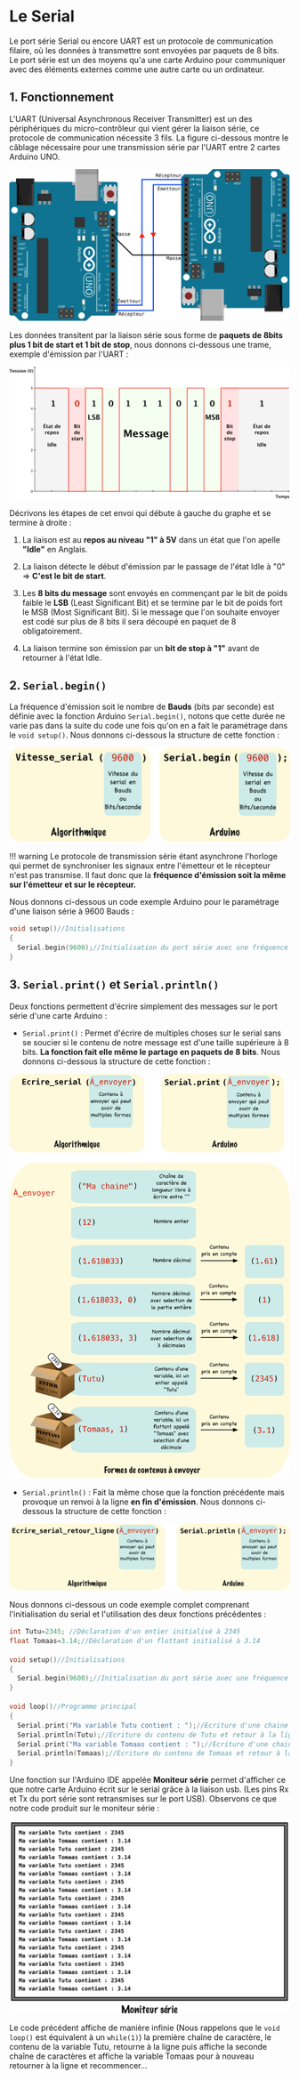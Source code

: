 # Le Serial

Le port série Serial ou encore UART est un protocole de communication filaire, où les données à transmettre sont envoyées par paquets de 8 bits. Le port série est un des moyens qu'a une carte Arduino pour communiquer avec des éléments externes comme une autre carte ou un ordinateur.

## 1. Fonctionnement
L'UART (Universal Asynchronous Receiver Transmitter) est un des périphériques du micro-contrôleur qui vient gérer la liaison série, ce protocole de communication nécessite 3 fils. La figure ci-dessous montre le câblage nécessaire pour une transmission série par l'UART entre 2 cartes Arduino UNO.

![](/psti2d/arduino/figures/FigureSerial.svg)

Les données transitent par la liaison série sous forme de **paquets de 8bits plus 1 bit de start et 1 bit de stop**, nous donnons ci-dessous une trame, exemple d'émission par l'UART :

![](/psti2d/arduino/figures/SignalUART.svg)

Décrivons les étapes de cet envoi qui débute à gauche du graphe et se termine à droite :

1. La liaison est au **repos au niveau "1" à 5V** dans un état que l'on apelle **"Idle"** en Anglais.

2. La liaison détecte le début d'émission par le passage de l'état Idle à "0" => **C'est le bit de start**.

3. Les **8 bits du message** sont envoyés en commençant par le bit de poids faible le **LSB** (Least Significant Bit) et se termine par le bit de poids fort le MSB (Most Significant Bit). Si le message que l'on souhaite envoyer est codé sur plus de 8 bits il sera découpé en paquet de 8 obligatoirement.

4. La liaison termine son émission par un **bit de stop à "1"** avant de retourner à l'état Idle.

## 2. ```Serial.begin()```
La fréquence d'émission soit le nombre de **Bauds** (bits par seconde) est définie avec la fonction Arduino ```Serial.begin()```, notons que cette durée ne varie pas dans la suite du code une fois qu'on en a fait le paramétrage dans le ```void setup()```. Nous donnons ci-dessous la structure de cette fonction :

![](/psti2d/arduino/figures/SerialBegin.svg)

!!! warning
    Le protocole de transmission série étant asynchrone l'horloge qui permet de synchroniser les signaux entre l'émetteur et le récepteur n'est pas transmise. Il faut donc que la **fréquence d'émission soit la même sur l'émetteur et sur le récepteur.**

Nous donnons ci-dessous un code exemple Arduino pour le paramétrage d'une liaison série à 9600 Bauds :

```c++
void setup()//Initialisations
{
  Serial.begin(9600);//Initialisation du port série avec une fréquence d'émission de 9600 Bauds
}
```

## 3. ```Serial.print()``` et ```Serial.println()```

Deux fonctions permettent d'écrire simplement des messages sur le port série d'une carte Arduino :

* ```Serial.print()``` : Permet d'écrire de multiples choses sur le serial sans se soucier si le contenu de notre message est d'une taille supérieure à 8 bits. **La fonction fait elle même le partage en paquets de 8 bits**. Nous donnons ci-dessous la structure de cette fonction :

![](/psti2d/arduino/figures/SerialPrint.svg)

* ```Serial.println()``` : Fait la même chose que la fonction précédente mais provoque un renvoi à la ligne **en fin d'émission**. Nous donnons ci-dessous la structure de cette fonction :

![](/psti2d/arduino/figures/SerialPrintln.svg)

Nous donnons ci-dessous un code exemple complet comprenant l'initialisation du serial et l'utilisation des deux fonctions précédentes :

```c++
int Tutu=2345; //Déclaration d'un entier initialisé à 2345
float Tomaas=3.14;//Déclaration d'un flottant initialisé à 3.14

void setup()//Initialisations
{
  Serial.begin(9600);//Initialisation du port série avec une fréquence d'émission de 9600 Bauds
}

void loop()//Programme principal
{
  Serial.print("Ma variable Tutu contient : ");//Ecriture d'une chaine de caractères sur le serial
  Serial.println(Tutu);//Ecriture du contenu de Tutu et retour à la ligne
  Serial.print("Ma variable Tomaas contient : ");//Ecriture d'une chaine de caractères sur le serial
  Serial.println(Tomaas);//Ecriture du contenu de Tomaas et retour à la ligne
}
```

Une fonction sur l'Arduino IDE appelée **Moniteur série** permet d'afficher ce que notre carte Arduino écrit sur le serial grâce à la liaison usb. (Les pins Rx et Tx du port série sont retransmises sur le port USB). Observons ce que notre code produit sur le moniteur série :

![](/psti2d/arduino/figures/OutputSerialMonitor.svg)

Le code précédent affiche de manière infinie (Nous rappelons que le ```void loop()``` est équivalent à un ```while(1)```) la première chaîne de caractère, le contenu de la variable Tutu, retourne à la ligne puis affiche la seconde chaîne de caractères et affiche la variable Tomaas pour à nouveau retourner à la ligne et recommencer...
